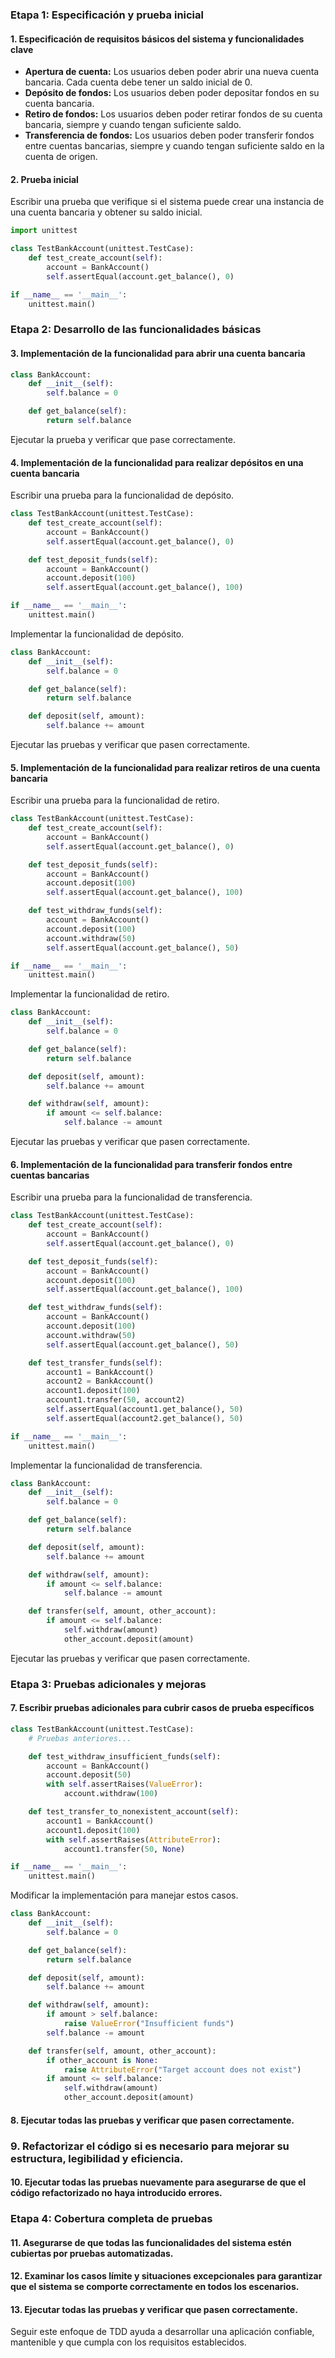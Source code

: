 
### Etapa 1: Especificación y prueba inicial

#### 1. Especificación de requisitos básicos del sistema y funcionalidades clave
- **Apertura de cuenta:** Los usuarios deben poder abrir una nueva cuenta bancaria. Cada cuenta debe tener un saldo inicial de 0.
- **Depósito de fondos:** Los usuarios deben poder depositar fondos en su cuenta bancaria.
- **Retiro de fondos:** Los usuarios deben poder retirar fondos de su cuenta bancaria, siempre y cuando tengan suficiente saldo.
- **Transferencia de fondos:** Los usuarios deben poder transferir fondos entre cuentas bancarias, siempre y cuando tengan suficiente saldo en la cuenta de origen.

#### 2. Prueba inicial
Escribir una prueba que verifique si el sistema puede crear una instancia de una cuenta bancaria y obtener su saldo inicial.

```python
import unittest

class TestBankAccount(unittest.TestCase):
	def test_create_account(self):
    	account = BankAccount()
    	self.assertEqual(account.get_balance(), 0)

if __name__ == '__main__':
	unittest.main()
```

### Etapa 2: Desarrollo de las funcionalidades básicas

#### 3. Implementación de la funcionalidad para abrir una cuenta bancaria

```python
class BankAccount:
	def __init__(self):
    	self.balance = 0

	def get_balance(self):
    	return self.balance
```

Ejecutar la prueba y verificar que pase correctamente.

#### 4. Implementación de la funcionalidad para realizar depósitos en una cuenta bancaria

Escribir una prueba para la funcionalidad de depósito.

```python
class TestBankAccount(unittest.TestCase):
	def test_create_account(self):
    	account = BankAccount()
    	self.assertEqual(account.get_balance(), 0)

	def test_deposit_funds(self):
    	account = BankAccount()
    	account.deposit(100)
    	self.assertEqual(account.get_balance(), 100)

if __name__ == '__main__':
	unittest.main()
```

Implementar la funcionalidad de depósito.

```python
class BankAccount:
	def __init__(self):
    	self.balance = 0

	def get_balance(self):
    	return self.balance

	def deposit(self, amount):
    	self.balance += amount
```

Ejecutar las pruebas y verificar que pasen correctamente.

#### 5. Implementación de la funcionalidad para realizar retiros de una cuenta bancaria

Escribir una prueba para la funcionalidad de retiro.

```python
class TestBankAccount(unittest.TestCase):
	def test_create_account(self):
    	account = BankAccount()
    	self.assertEqual(account.get_balance(), 0)

	def test_deposit_funds(self):
    	account = BankAccount()
    	account.deposit(100)
    	self.assertEqual(account.get_balance(), 100)

	def test_withdraw_funds(self):
    	account = BankAccount()
    	account.deposit(100)
    	account.withdraw(50)
    	self.assertEqual(account.get_balance(), 50)

if __name__ == '__main__':
	unittest.main()
```

Implementar la funcionalidad de retiro.

```python
class BankAccount:
	def __init__(self):
    	self.balance = 0

	def get_balance(self):
    	return self.balance

	def deposit(self, amount):
    	self.balance += amount

	def withdraw(self, amount):
    	if amount <= self.balance:
        	self.balance -= amount
```

Ejecutar las pruebas y verificar que pasen correctamente.

#### 6. Implementación de la funcionalidad para transferir fondos entre cuentas bancarias

Escribir una prueba para la funcionalidad de transferencia.

```python
class TestBankAccount(unittest.TestCase):
	def test_create_account(self):
    	account = BankAccount()
    	self.assertEqual(account.get_balance(), 0)

	def test_deposit_funds(self):
    	account = BankAccount()
    	account.deposit(100)
    	self.assertEqual(account.get_balance(), 100)

	def test_withdraw_funds(self):
    	account = BankAccount()
    	account.deposit(100)
    	account.withdraw(50)
    	self.assertEqual(account.get_balance(), 50)

	def test_transfer_funds(self):
    	account1 = BankAccount()
    	account2 = BankAccount()
    	account1.deposit(100)
    	account1.transfer(50, account2)
    	self.assertEqual(account1.get_balance(), 50)
    	self.assertEqual(account2.get_balance(), 50)

if __name__ == '__main__':
	unittest.main()
```

Implementar la funcionalidad de transferencia.

```python
class BankAccount:
	def __init__(self):
    	self.balance = 0

	def get_balance(self):
    	return self.balance

	def deposit(self, amount):
    	self.balance += amount

	def withdraw(self, amount):
    	if amount <= self.balance:
        	self.balance -= amount

	def transfer(self, amount, other_account):
    	if amount <= self.balance:
        	self.withdraw(amount)
        	other_account.deposit(amount)
```

Ejecutar las pruebas y verificar que pasen correctamente.

### Etapa 3: Pruebas adicionales y mejoras

#### 7. Escribir pruebas adicionales para cubrir casos de prueba específicos

```python
class TestBankAccount(unittest.TestCase):
	# Pruebas anteriores...

	def test_withdraw_insufficient_funds(self):
    	account = BankAccount()
    	account.deposit(50)
    	with self.assertRaises(ValueError):
        	account.withdraw(100)

	def test_transfer_to_nonexistent_account(self):
    	account1 = BankAccount()
    	account1.deposit(100)
    	with self.assertRaises(AttributeError):
        	account1.transfer(50, None)

if __name__ == '__main__':
	unittest.main()
```

Modificar la implementación para manejar estos casos.

```python
class BankAccount:
	def __init__(self):
    	self.balance = 0

	def get_balance(self):
    	return self.balance

	def deposit(self, amount):
    	self.balance += amount

	def withdraw(self, amount):
    	if amount > self.balance:
        	raise ValueError("Insufficient funds")
    	self.balance -= amount

	def transfer(self, amount, other_account):
    	if other_account is None:
        	raise AttributeError("Target account does not exist")
    	if amount <= self.balance:
        	self.withdraw(amount)
        	other_account.deposit(amount)
```

#### 8. Ejecutar todas las pruebas y verificar que pasen correctamente.

### 9. Refactorizar el código si es necesario para mejorar su estructura, legibilidad y eficiencia.

#### 10. Ejecutar todas las pruebas nuevamente para asegurarse de que el código refactorizado no haya introducido errores.

### Etapa 4: Cobertura completa de pruebas

#### 11. Asegurarse de que todas las funcionalidades del sistema estén cubiertas por pruebas automatizadas.

#### 12. Examinar los casos límite y situaciones excepcionales para garantizar que el sistema se comporte correctamente en todos los escenarios.

#### 13. Ejecutar todas las pruebas y verificar que pasen correctamente.

Seguir este enfoque de TDD ayuda a desarrollar una aplicación confiable, mantenible y que cumpla con los requisitos establecidos.
